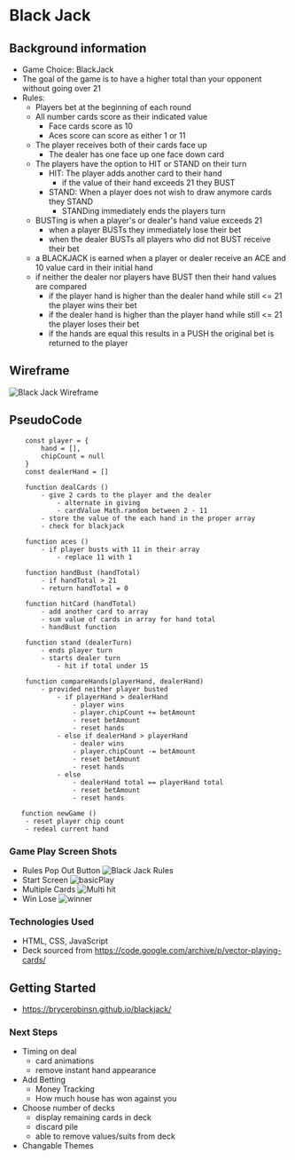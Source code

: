 # Black Jack
## Background information
- Game Choice: BlackJack
- The goal of the game is to have a higher total than your opponent without going over 21
- Rules:
    - Players bet at the beginning of each round
    - All number cards score as their indicated value
        - Face cards score as 10
        - Aces score can score as either 1 or 11
    - The player receives both of their cards face up
        - The dealer has one face up one face down card
    - The players have the option to HIT or STAND on their turn
        - HIT: The player adds another card to their hand
            - if the value of their hand exceeds 21 they BUST
        - STAND: When a player does not wish to draw anymore cards they STAND
            - STANDing immediately ends the players turn
    - BUSTing is when a player's or dealer's hand value exceeds 21
        - when a player BUSTs they immediately lose their bet
        - when the dealer BUSTs all players who did not BUST receive their bet
    - a BLACKJACK is earned when a player or dealer receive an ACE and 10 value card in their initial hand
    - if neither the dealer nor players have BUST then their hand values are compared
        - if the player hand is higher than the dealer hand while still <= 21 the player wins their bet
        - if the dealer hand is higher than the player hand while still <= 21 the player loses their bet
        - if the hands are equal this results in a PUSH the original bet is returned to the player
## Wireframe
![Black Jack Wireframe](img/Screen%20Shot%202022-10-13%20at%201.48.57%20PM.png)

## PseudoCode
```
    const player = {
        hand = [],
        chipCount = null
    }
    const dealerHand = []

    function dealCards ()
        - give 2 cards to the player and the dealer
            - alternate in giving
            - cardValue Math.random between 2 - 11
        - store the value of the each hand in the proper array
        - check for blackjack

    function aces ()
        - if player busts with 11 in their array
            - replace 11 with 1

    function handBust (handTotal)
        - if handTotal > 21
        - return handTotal = 0
    
    function hitCard (handTotal)
        - add another card to array
        - sum value of cards in array for hand total
        - handBust function
    
    function stand (dealerTurn)
        - ends player turn
        - starts dealer turn
            - hit if total under 15

    function compareHands(playerHand, dealerHand) 
        - provided neither player busted
            - if playerHand > dealerHand
                - player wins
                - player.chipCount += betAmount
                - reset betAmount
                - reset hands
            - else if dealerHand > playerHand
                - dealer wins
                - player.chipCount -= betAmount
                - reset betAmount
                - reset hands
            - else 
                - dealerHand total == playerHand total
                - reset betAmount
                - reset hands
   
   function newGame ()
    - reset player chip count
    - redeal current hand         

```
### Game Play Screen Shots
- Rules Pop Out Button
![Black Jack Rules](img/RulePopout.png)
- Start Screen
![basicPlay](img/basicPlay.png)
- Multiple Cards
![Multi hit](img/MultiCard.png)
- Win Lose
![winner](img/WinLose.png)
### Technologies Used
- HTML, CSS, JavaScript
- Deck sourced from https://code.google.com/archive/p/vector-playing-cards/
## Getting Started
- https://brycerobinsn.github.io/blackjack/
### Next Steps
- Timing on deal
    - card animations
    - remove instant hand appearance
- Add Betting 
    - Money Tracking
    - How much house has won against you
- Choose number of decks
    - display remaining cards in deck
    - discard pile
    - able to remove values/suits from deck
- Changable Themes